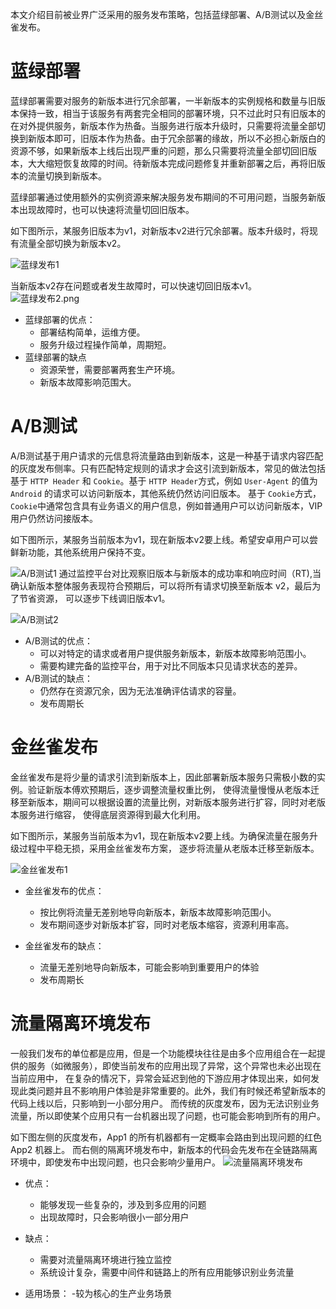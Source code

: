 本文介绍目前被业界广泛采用的服务发布策略，包括蓝绿部署、A/B测试以及金丝雀发布。

# 蓝绿部署
蓝绿部署需要对服务的新版本进行冗余部署，一半新版本的实例规格和数量与旧版本保持一致，相当于该服务有两套完全相同的部署环境，只不过此时只有旧版本的在对外提供服务，新版本作为热备。当服务进行版本升级时，只需要将流量全部切换到新版本即可，旧版本作为热备。由于冗余部署的缘故，所以不必担心新版白的资源不够，如果新版本上线后出现严重的问题，那么只需要将流量全部切回旧版本，大大缩短恢复故障的时间。待新版本完成问题修复并重新部署之后，再将旧版本的流量切换到新版本。

蓝绿部署通过使用额外的实例资源来解决服务发布期间的不可用问题，当服务新版本出现故障时，也可以快速将流量切回旧版本。

如下图所示，某服务旧版本为v1，对新版本v2进行冗余部署。版本升级时，将现有流量全部切换为新版本v2。

![蓝绿发布1](images/670326044217298955.png)

当新版本v2存在问题或者发生故障时，可以快速切回旧版本v1。
![蓝绿发布2.png](images/670326044217298954.png)

- 蓝绿部署的优点：
  - 部署结构简单，运维方便。
  - 服务升级过程操作简单，周期短。
- 蓝绿部署的缺点
  - 资源荣誉，需要部署两套生产环境。
  - 新版本故障影响范围大。

# A/B测试
A/B测试基于用户请求的元信息将流量路由到新版本，这是一种基于请求内容匹配的灰度发布侧率。只有匹配特定规则的请求才会这引流到新版本，常见的做法包括基于 `HTTP Header` 和 `Cookie`。基于 `HTTP Header`方式，例如 `User-Agent` 的值为 `Android` 的请求可以访问新版本，其他系统仍然访问旧版本。
基于 `Cookie`方式，`Cookie`中通常包含具有业务语义的用户信息，例如普通用户可以访问新版本，VIP用户仍然访问接版本。

如下图所示，某服务当前版本为v1，现在新版本v2要上线。希望安卓用户可以尝鲜新功能，其他系统用户保持不变。

![A/B测试1](images/670326044217298953.png)
通过监控平台对比观察旧版本与新版本的成功率和响应时间（RT),当确认新版本整体服务表现符合预期后，可以将所有请求切换至新版本 v2，最后为了节省资源，
可以逐步下线调旧版本v1。

![A/B测试2](images/670326044217298952.png)
- A/B测试的优点：
  - 可以对特定的请求或者用户提供服务新版本，新版本故障影响范围小。
  - 需要构建完备的监控平台，用于对比不同版本只见请求状态的差异。
- A/B测试的缺点：
  - 仍然存在资源冗余，因为无法准确评估请求的容量。
  - 发布周期长

# 金丝雀发布
金丝雀发布是将少量的请求引流到新版本上，因此部署新版本服务只需极小数的实例。验证新版本傅欢预期后，逐步调整流量权重比例，
使得流量慢慢从老版本迁移至新版本，期间可以根据设置的流量比例，对新版本服务进行扩容，同时对老版本服务进行缩容，
使得底层资源得到最大化利用。

如下图所示，某服务当前版本为v1，现在新版本v2要上线。为确保流量在服务升级过程中平稳无损，采用金丝雀发布方案，
逐步将流量从老版本迁移至新版本。

![金丝雀发布1](images/670326044217298951.png)

- 金丝雀发布的优点：
  - 按比例将流量无差别地导向新版本，新版本故障影响范围小。
  - 发布期间逐步对新版本扩容，同时对老版本缩容，资源利用率高。

- 金丝雀发布的缺点：
  - 流量无差别地导向新版本，可能会影响到重要用户的体验
  - 发布周期长

# 流量隔离环境发布

一般我们发布的单位都是应用，但是一个功能模块往往是由多个应用组合在一起提供的服务（如微服务），即使当前发布的应用出现了异常，这个异常也未必出现在当前应用中，
在复杂的情况下，异常会延迟到他的下游应用才体现出来，如何发现此类问题并且不影响用户体验是非常重要的。此外，我们有时候还希望新版本的代码上线以后，只影响到一小部分用户。
而传统的灰度发布，因为无法识别业务流量，所以即使某个应用只有一台机器出现了问题，也可能会影响到所有的用户。

如下图左侧的灰度发布，App1 的所有机器都有一定概率会路由到出现问题的红色 App2 机器上。
而右侧的隔离环境发布中，新版本的代码会先发布在全链路隔离环境中，即使发布中出现问题，也只会影响少量用户。
![流量隔离环境发布](images/670326044217298947.png)
- 优点：
  - 能够发现一些复杂的，涉及到多应用的问题
  - 出现故障时，只会影响很小一部分用户
- 缺点：
  - 需要对流量隔离环境进行独立监控
  - 系统设计复杂，需要中间件和链路上的所有应用能够识别业务流量

- 适用场景：
  -较为核心的生产业务场景

 